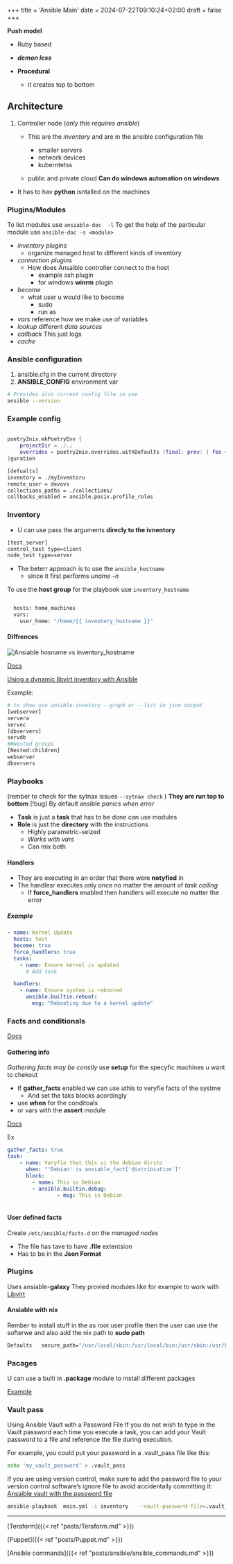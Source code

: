 +++
title = 'Ansible Main'
date = 2024-07-22T09:10:24+02:00
draft = false
+++

**Push model**
- Ruby based 
- ***demon less***
		   
- **Procedural**
	- it creates top to bottom

## Architecture 

1. Controller node (*only this requires ansible*)<!--- Ansaible is a python program -->
    - This are the *inventory* and are in the ansible configuration file 
        - smaller servers 
        - network devices 
        - kuberntetss

    - public and private cloud 
**Can do windows automation on windows**
 - It has to hav **python** isntalled on the machines

### Plugins/Modules
To list modules  use `ansiable-doc  -l`
To get the help of the particular module use `ansible-doc -s <module>`
- *inventory plugins* 
    - organize managed  host to different  kinds of inventory
- *connection plugins*   
    - How does Ansaible controller connect to the host 
        - example ssh plugin
        - for windows **winrm**  plugin
- *become*
    - what user u would like to become
        - sudo
        - run as 
- *vars*
    reference how we make use of variables 
- *lookup*
    different  *data sources* 
- *callback*
    This just logs 
- *cache*

### Ansible configuration

1. ansible.cfg in the current  directory 
2. **ANSIBLE_CONFIG** environment var
```bash 
# Provides also current config file in use
ansible --version

```
### Example config

```nix

poetry2nix.mkPoetryEnv {
    projectDir = ./.;
    overrides = poetry2nix.overrides.withDefaults (final: prev: { foo = null; });
}guration

```
```bash
[defualts]
inventory = ./myInventoru
remote_user = devovs 
collections_paths = ./collections/
collbacks_enabled = ansible.posix.profile_roles
```

### Inventory

- U can use pass the arguments **direcly to the ivnentory**
```bash 
[test_server]
control_test type=client
node_test type=server

```


- The beterr approach is to use the `ansible_hostname` 
    - since it first performs *uname -n*

To use the **host group** for the playbook  use `inventory_hostname`


```bash 

  hosts: home_machines
  vars:
    user_home: "/home/{{ inventory_hostname }}"
```
#### Diffrences
![Ansiable hosname vs inventory_hostname](/static/a_hostname_vs_in_hostname.png)

[Docs](https://www.middlewareinventory.com/blog/ansible-inventory_hostname-ansible_hostname-variables/)

[Using a dynamic libvirt inventory with Ansible](https://blog.christophersmart.com/2022/04/03/using-a-dynamic-libvirt-inventory-with-ansible/)

Example:
```bash
# to show use ansible-invetory --graph or --list in json output 
[webserver]
servera
servec
[dbservers]
servdb
##Nested groups 
[Nested:children]
webserver
dbservers
```
### Playbooks 

(rember to check for the sytnax issues `--sytnax check` )
**They are run top to bottom**
[!bug] By default ansible *panics  when error*
- **Task** is just a **task** that has to be done can use modules 
- **Role** is just the **directory** with the instructions 
    - Highly parametric-seized 
    - *Works with vars*
    - Can mix both

#### Handlers

- They are executing in an order that there were **notyfied** in 
- The handlesr executes only once no matter the amount of *task calling*
    - If **force_handlers** enabled then handlers will execute no matter the error

##### Example
```yaml
- name: Kernel Update
  hosts: test
  become: true
  force_handlers: true
  tasks:
    - name: Ensure kernel is updated
      # Add task

  handlers:
    - name: Ensure system is rebooted
      ansible.builtin.reboot:
        msg: "Rebooting due to a kernel update"


```
### Facts and conditionals
[Docs](https://www.golinuxcloud.com/ansible-facts/)

#### Gathering info
 *Gathering facts may be constly* use **setup** for the specyfic machines u want to chekout

- If **gather_facts** enabled we can use uthis to veryfie facts of the systme 
    - And set the taks blocks acordingly 
- use **when** for the conditoals 
- or vars with the **assert** module 

[Docs](https://www.coursera.org/learn/fundamentals-of-ansible/lecture/u0iXX/using-conditionals)

Ex
```yaml
gather_facts: true 
task:
    - name: Veryfie that this si the debian dirsto 
      when: "'Debian' is ansiable_fact['distribiution']"
      block:
        - name: This is Debian
        - ansible.builtin.debug:
                - msg: This is Debian 
          


```

#### User defined facts

Create  `/etc/ansible/facts.d` on the *managed nodes*
- The file has tave to have **.file**  extentsion 
- Has to be in the **Json Format**



### Plugins  
Uses ansiable-**galaxy**
They provied modules like for example to work with [Libvirt](https://docs.ansible.com/ansible/latest/collections/community/libvirt/index.html)






#### Ansiable with nix 
Rember to install stuff in the as root user profile then the user can use the softerwe and also add the nix path to **sudo path**

```bash 
Defaults   secure_path="/usr/local/sbin:/usr/local/bin:/usr/sbin:/usr/bin:/sbin:/bin:/nix/var/nix/profiles/default/bin"

```
### Pacages 

U can use a bulti in **.package** module  to install different packages

[Example](https://docs.ansible.com/ansible/latest/collections/ansible/builtin/package_module.html#examples) 

### Vault pass
Using Ansible Vault with a Password File
If you do not wish to type in the Vault password each time you execute a task, you can add your Vault password to a file and reference the file during execution.

For example, you could put your password in a .vault_pass file like this:

 
```bash
echo 'my_vault_password' > .vault_pass
```
If you are using version control, make sure to add the password file to your version control software’s ignore file to avoid accidentally committing it:
[Ansaible vault with the password file ](https://www.digitalocean.com/community/tutorials/how-to-use-vault-to-protect-sensitive-ansible-data#using-ansible-vault-with-a-password-file)


```bash
ansible-playbook  main.yml -i inventory   --vault-password-file=.vault_pass

```

---
[Teraform]({{< ref "posts/Teraform.md" >}})

[Puppet]({{< ref "posts/Puppet.md" >}})

[Ansible commands]({{< ref "posts/ansible/ansible_commands.md" >}})



